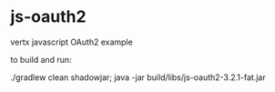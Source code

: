 # js-oauth2
vertx javascript OAuth2 example

to build and run:

./gradlew clean shadowjar; java -jar build/libs/js-oauth2-3.2.1-fat.jar 
